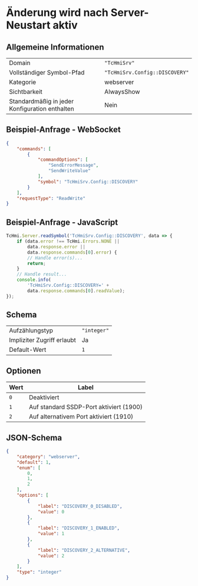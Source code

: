 # Änderung wird nach Server-Neustart aktiv

## Allgemeine Informationen

|  |  |
| - | - |
| Domain | `"TcHmiSrv"` |
| Vollständiger Symbol-Pfad | `"TcHmiSrv.Config::DISCOVERY"` |
| Kategorie | webserver |
| Sichtbarkeit | AlwaysShow |
| Standardmäßig in jeder Konfiguration enthalten | Nein |

## Beispiel-Anfrage - WebSocket

```json
{
    "commands": [
        {
            "commandOptions": [
                "SendErrorMessage",
                "SendWriteValue"
            ],
            "symbol": "TcHmiSrv.Config::DISCOVERY"
        }
    ],
    "requestType": "ReadWrite"
}
```

## Beispiel-Anfrage - JavaScript

```javascript
TcHmi.Server.readSymbol('TcHmiSrv.Config::DISCOVERY', data => {
    if (data.error !== TcHmi.Errors.NONE ||
        data.response.error ||
        data.response.commands[0].error) {
        // Handle error(s)...
        return;
    }
    // Handle result...
    console.info(
        'TcHmiSrv.Config::DISCOVERY=' +
        data.response.commands[0].readValue);
});
```

## Schema

|  |  |
| - | - |
| Aufzählungstyp | `"integer"` |
| Impliziter Zugriff erlaubt | Ja |
| Default-Wert | `1` |

## Optionen

| Wert | Label |
| ---- | ----- |
| `0` | Deaktiviert |
| `1` | Auf standard SSDP-Port aktiviert (1900) |
| `2` | Auf alternativem Port aktiviert (1910) |

## JSON-Schema

```json
{
    "category": "webserver",
    "default": 1,
    "enum": [
        0,
        1,
        2
    ],
    "options": [
        {
            "label": "DISCOVERY_0_DISABLED",
            "value": 0
        },
        {
            "label": "DISCOVERY_1_ENABLED",
            "value": 1
        },
        {
            "label": "DISCOVERY_2_ALTERNATIVE",
            "value": 2
        }
    ],
    "type": "integer"
}
```
